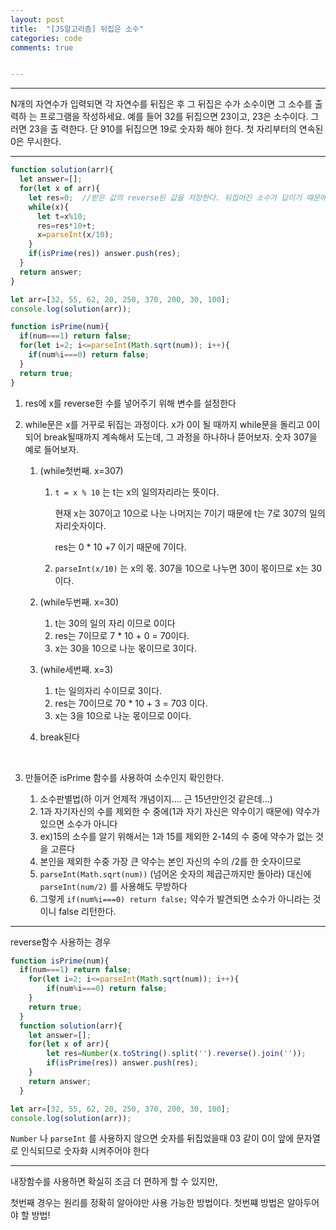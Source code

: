 ```yaml
---
layout: post
title:  "[JS알고리즘] 뒤집은 소수"
categories: code 
comments: true


---
```






---

N개의 자연수가 입력되면 각 자연수를 뒤집은 후 그 뒤집은 수가 소수이면 그 소수를 출력하 는 프로그램을 작성하세요. 예를 들어 32를 뒤집으면 23이고, 23은 소수이다. 그러면 23을 출 력한다. 단 910를 뒤집으면 19로 숫자화 해야 한다. 첫 자리부터의 연속된 0은 무시한다.

---





~~~javascript
function solution(arr){
  let answer=[];
  for(let x of arr){
    let res=0;	//받은 값의 reverse된 값을 저장한다. 뒤집어진 소수가 답이기 때문에 원본을 저장할 필요가 없다
    while(x){
      let t=x%10;
      res=res*10+t;
      x=parseInt(x/10);
    }
    if(isPrime(res)) answer.push(res);
  }
  return answer;
}

let arr=[32, 55, 62, 20, 250, 370, 200, 30, 100];
console.log(solution(arr));

function isPrime(num){
  if(num===1) return false;
  for(let i=2; i<=parseInt(Math.sqrt(num)); i++){
    if(num%i===0) return false;
  }
  return true;
}
~~~



1. res에 x를 reverse한 수를 넣어주기 위해 변수를 설정한다

2. while문은 x를 거꾸로 뒤집는 과정이다. x가 0이 될 때까지 while문을 돌리고 0이되어 break될때까지 계속해서 도는데, 그 과정을 하나하나 뜯어보자. 숫자 307을 예로 들어보자.

   1. (while첫번째. x=307)

      1. `t = x % 10` 는 t는 x의 일의자리라는 뜻이다. 

         현재 x는 307이고 10으로 나눈 나머지는 7이기 때문에 t는 7로 307의 일의자리숫자이다. 

         res는 0 * 10 +7 이기 때문에 7이다.

      2. `parseInt(x/10)` 는 x의 몫. 307을 10으로 나누면 30이 몫이므로 x는 30이다.

   2. (while두번째. x=30)

      1. t는 30의 일의 자리 이므로 0이다
      2. res는 7이므로 7 * 10 + 0 = 70이다.
      3. x는 30을 10으로 나눈 몫이므로 3이다.

   3. (while세번째. x=3)

      1. t는 일의자리 수이므로 3이다.
      2. res는 70이므로 70 * 10 + 3 = 703 이다.
      3. x는 3을 10으로 나눈 몫이므로 0이다.

   4. break된다

      <br>

3. 만들어준 isPrime 함수를 사용하여 소수인지 확인한다. 

   1. 소수판별법(하 이거 언제적 개념이지.... 근 15년만인것 같은데...) 
   2. 1과 자기자신의 수를 제외한 수 중에(1과 자기 자신은 약수이기 때문에) 약수가 있으면 소수가 아니다
   3. ex)15의 소수를 알기 위해서는 1과 15를 제외한 2-14의 수 중에 약수가 없는 것을 고른다
   4. 본인을 제외한 수중 가장 큰 약수는 본인 자신의 수의 /2를 한 숫자이므로
   5. `parseInt(Math.sqrt(num))` (넘어온 숫자의 제곱근까지만 돌아라) 대신에 `parseInt(num/2)` 를 사용해도 무방하다
   6. 그렇게 `if(num%i===0) return false;` 약수가 발견되면 소수가 아니라는 것이니 false 리턴한다.

   



---

reverse함수 사용하는 경우

~~~javascript
function isPrime(num){
  if(num===1) return false;
    for(let i=2; i<=parseInt(Math.sqrt(num)); i++){
    	if(num%i===0) return false;
    }
    return true;
  }
  function solution(arr){
    let answer=[];
    for(let x of arr){
    	let res=Number(x.toString().split('').reverse().join(''));
    	if(isPrime(res)) answer.push(res);
    }
    return answer;
  }

let arr=[32, 55, 62, 20, 250, 370, 200, 30, 100];
console.log(solution(arr));
~~~



`Number` 나 `parseInt` 를 사용하지 않으면 숫자를 뒤집었을때 03 같이 0이 앞에 문자열로 인식되므로 숫자화 시켜주어야 한다

---

내장함수를 사용하면 확실히 조금 더 편하게 할 수 있지만, 

첫번째 경우는 원리를 정확히 알아야만 사용 가능한 방법이다. 첫번쨰 방법은 알아두어야 할 방법!